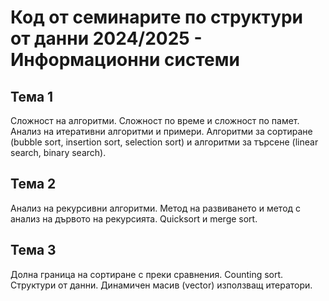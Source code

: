 # Код от семинаритe по структури от данни 2024/2025 - Информационни системи

## Тема 1
Сложност на алгоритми. Сложност по време и сложност по памет. Анализ на итеративни алгоритми и примери. Алгоритми за сортиране (bubble sort, insertion sort, selection sort) и алгоритми за търсене (linear search, binary search).

## Тема 2
Анализ на рекурсивни алгоритми. Метод на развиването и метод с анализ на дървото на рекурсията. Quicksort и merge sort. 

## Тема 3
Долна граница на сортиране с преки сравнения. Counting sort. Структури от данни. Динамичен масив (vector) използващ итератори.